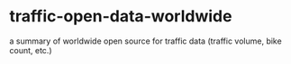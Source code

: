 # traffic-open-data-worldwide
a summary of worldwide open source for traffic data (traffic volume, bike count, etc.)
